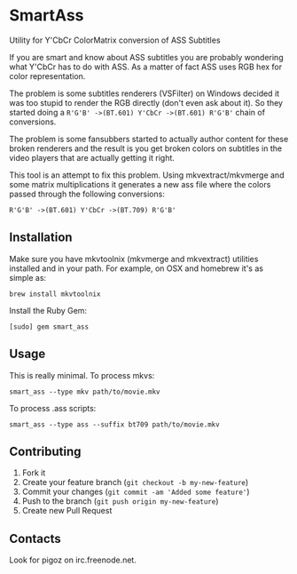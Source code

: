# SmartAss

Utility for Y'CbCr ColorMatrix conversion of ASS Subtitles

If you are smart and know about ASS subtitles you are probably wondering
what Y'CbCr has to do with ASS. As a matter of fact ASS uses RGB hex for
color representation.

The problem is some subtitles renderers (VSFilter) on Windows decided it was
too stupid to render the RGB directly (don't even ask about it). So they
started doing a `R'G'B' ->(BT.601) Y'CbCr ->(BT.601) R'G'B'` chain of
conversions.

The problem is some fansubbers started to actually author content for
these broken renderers and the result is you get broken colors on
subtitles in the video players that are actually getting it right.

This tool is an attempt to fix this problem. Using mkvextract/mkvmerge
and some matrix multiplications it generates a new ass file where the
colors passed through the following conversions:

    R'G'B' ->(BT.601) Y'CbCr ->(BT.709) R'G'B'

## Installation

Make sure you have mkvtoolnix (mkvmerge and mkvextract) utilities
installed and in your path. For example, on OSX and homebrew it's as simple as:

    brew install mkvtoolnix

Install the Ruby Gem:

    [sudo] gem smart_ass

## Usage

This is really minimal. To process mkvs:

    smart_ass --type mkv path/to/movie.mkv

To process .ass scripts:

    smart_ass --type ass --suffix bt709 path/to/movie.mkv

## Contributing

1. Fork it
2. Create your feature branch (`git checkout -b my-new-feature`)
3. Commit your changes (`git commit -am 'Added some feature'`)
4. Push to the branch (`git push origin my-new-feature`)
5. Create new Pull Request

## Contacts

Look for pigoz on irc.freenode.net.
